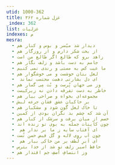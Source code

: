 ```yaml
---
utid: 1000-362
title: غزل شماره ۳۶۲
_index: 362
list: غزلیات
indexes: م
mesra:
  - دیدار شد میّسر و بوس و کنار هم
  - از بخت شکر دارم و از روزگار هم
  - زاهد برو که طالع اگر طالع من است
  - جامم به دست باشد و زلف نگار هم
  - ما عیب کس به مستی و رندی نمی کنیم
  - لعل بتان خوشست و می خوشگوار هم
  - ‌ ای دل بشارتی دهمت محتسب نماند
  - وز می جهان پُرست و بُت مِی گسار هم
  - خاطر به دست تفرقه دادن نه زیرکیست
  - مجموعه‌ای بخواه و صراحی بیار هم
  - بر خاکیان عشق فشان جرعه لبش
  - تا خاک لعل گون شود و مشکبار هم
  - آن شد که چشم بد نگران بودی از کمین
  - خصم از میان برفت و سرشک از کنار هم
  - چون کاینات جمله به بوی تو زنده اند
  - ‌ ای آفتاب سایه ز ما بر ندار هم
  - چون آب روی لاله و گل فیض حسن تُست
  - ‌ ای اَبرِ لُطف بر من خاکی ببار هم
  - حافظ اسیر زلف تو شد از خدا بترس
  - وز انتصافِ آصفِ جم اقتدار هم
---
```

